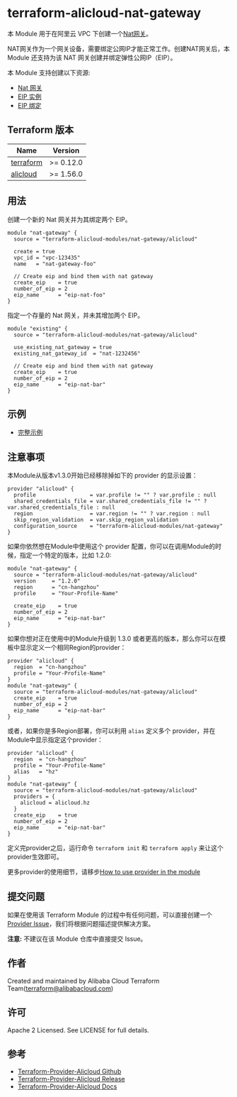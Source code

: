 terraform-alicloud-nat-gateway
==============================

本 Module 用于在阿里云 VPC 下创建一个[Nat网关](https://www.alibabacloud.com/help/zh/doc-detail/32322.htm)。

NAT网关作为一个网关设备，需要绑定公网IP才能正常工作。创建NAT网关后，本 Module 还支持为该 NAT 网关创建并绑定弹性公网IP（EIP）。

本 Module 支持创建以下资源:

* [Nat 网关](https://www.terraform.io/docs/providers/alicloud/r/nat_gateway.html)
* [EIP 实例](https://www.terraform.io/docs/providers/alicloud/r/eip.html)
* [EIP 绑定](https://www.terraform.io/docs/providers/alicloud/r/eip_association.html)

## Terraform 版本

| Name | Version |
|------|---------|
| <a name="requirement_terraform"></a> [terraform](#requirement\_terraform) | >= 0.12.0 |
| <a name="requirement_alicloud"></a> [alicloud](#requirement\_alicloud) | >= 1.56.0

## 用法

创建一个新的 Nat 网关并为其绑定两个 EIP。

```hcl
module "nat-gateway" {
  source = "terraform-alicloud-modules/nat-gateway/alicloud"

  create = true
  vpc_id = "vpc-123435"
  name   = "nat-gateway-foo"

  // Create eip and bind them with nat gateway
  create_eip    = true
  number_of_eip = 2
  eip_name      = "eip-nat-foo"
}
```

指定一个存量的 Nat 网关，并未其增加两个 EIP。
```hcl
module "existing" {
  source = "terraform-alicloud-modules/nat-gateway/alicloud"

  use_existing_nat_gateway = true
  existing_nat_gateway_id  = "nat-1232456"

  // Create eip and bind them with nat gateway
  create_eip    = true
  number_of_eip = 2
  eip_name      = "eip-nat-bar"
}
```

## 示例

* [完整示例](https://github.com/terraform-alicloud-modules/terraform-alicloud-nat-gateway/tree/master/examples/complete)

## 注意事项
本Module从版本v1.3.0开始已经移除掉如下的 provider 的显示设置：
```hcl
provider "alicloud" {
  profile                 = var.profile != "" ? var.profile : null
  shared_credentials_file = var.shared_credentials_file != "" ? var.shared_credentials_file : null
  region                  = var.region != "" ? var.region : null
  skip_region_validation  = var.skip_region_validation
  configuration_source    = "terraform-alicloud-modules/nat-gateway"
}
```

如果你依然想在Module中使用这个 provider 配置，你可以在调用Module的时候，指定一个特定的版本，比如 1.2.0:

```hcl
module "nat-gateway" {
  source = "terraform-alicloud-modules/nat-gateway/alicloud"
  version     = "1.2.0"
  region      = "cn-hangzhou"
  profile     = "Your-Profile-Name"

  create_eip    = true
  number_of_eip = 2
  eip_name      = "eip-nat-bar"
}
```
如果你想对正在使用中的Module升级到 1.3.0 或者更高的版本，那么你可以在模板中显示定义一个相同Region的provider：
```hcl
provider "alicloud" {
  region  = "cn-hangzhou"
  profile = "Your-Profile-Name"
}
module "nat-gateway" {
  source = "terraform-alicloud-modules/nat-gateway/alicloud"
  create_eip    = true
  number_of_eip = 2
  eip_name      = "eip-nat-bar"
}
```
或者，如果你是多Region部署，你可以利用 `alias` 定义多个 provider，并在Module中显示指定这个provider：

```hcl
provider "alicloud" {
  region  = "cn-hangzhou"
  profile = "Your-Profile-Name"
  alias   = "hz"
}
module "nat-gateway" {
  source = "terraform-alicloud-modules/nat-gateway/alicloud"
  providers = {
    alicloud = alicloud.hz
  }
  create_eip    = true
  number_of_eip = 2
  eip_name      = "eip-nat-bar"
}
```

定义完provider之后，运行命令 `terraform init` 和 `terraform apply` 来让这个provider生效即可。

更多provider的使用细节，请移步[How to use provider in the module](https://www.terraform.io/docs/language/modules/develop/providers.html#passing-providers-explicitly)

提交问题
-------
如果在使用该 Terraform Module 的过程中有任何问题，可以直接创建一个 [Provider Issue](https://github.com/terraform-providers/terraform-provider-alicloud/issues/new)，我们将根据问题描述提供解决方案。

**注意:** 不建议在该 Module 仓库中直接提交 Issue。

作者
-------
Created and maintained by Alibaba Cloud Terraform Team(terraform@alibabacloud.com)

许可
----
Apache 2 Licensed. See LICENSE for full details.

参考
---------
* [Terraform-Provider-Alicloud Github](https://github.com/terraform-providers/terraform-provider-alicloud)
* [Terraform-Provider-Alicloud Release](https://releases.hashicorp.com/terraform-provider-alicloud/)
* [Terraform-Provider-Alicloud Docs](https://www.terraform.io/docs/providers/alicloud/index.html)


